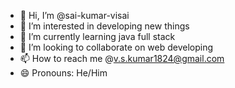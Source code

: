 - 👋 Hi, I’m @sai-kumar-visai
- 👀 I’m interested in developing new things
- 🌱 I’m currently learning java full stack
- 💞️ I’m looking to collaborate on web developing
- 📫 How to reach me @v.s.kumar1824@gmail.com
- 😄 Pronouns: He/Him

<!---
sai-kumar-visai/sai-kumar-visai is a ✨ special ✨ repository because its `README.md` (this file) appears on your GitHub profile.
You can click the Preview link to take a look at your changes.
--->
